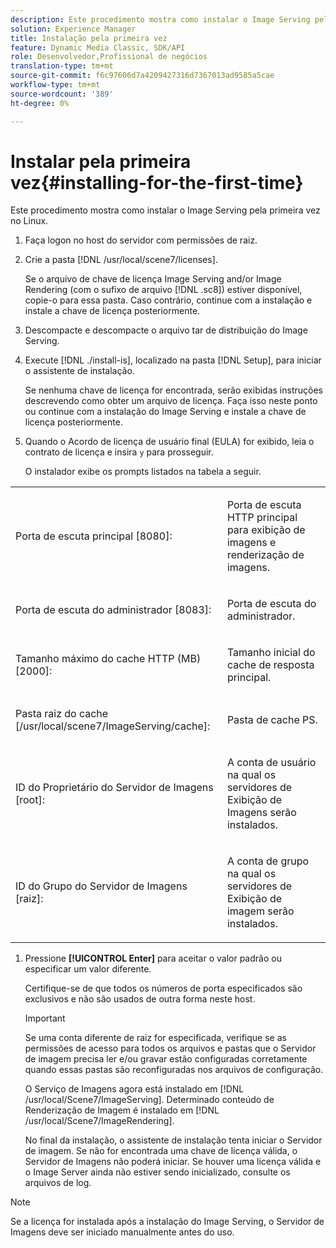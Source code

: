 ```yaml
---
description: Este procedimento mostra como instalar o Image Serving pela primeira vez no Linux.
solution: Experience Manager
title: Instalação pela primeira vez
feature: Dynamic Media Classic, SDK/API
role: Desenvolvedor,Profissional de negócios
translation-type: tm+mt
source-git-commit: f6c97606d7a4209427316d7367013ad9585a5cae
workflow-type: tm+mt
source-wordcount: '389'
ht-degree: 0%

---
```



# Instalar pela primeira vez{#installing-for-the-first-time}

Este procedimento mostra como instalar o Image Serving pela primeira vez no Linux.

1. Faça logon no host do servidor com permissões de raiz.
1. Crie a pasta [!DNL /usr/local/scene7/licenses].

   Se o arquivo de chave de licença Image Serving and/or Image Rendering (com o sufixo de arquivo [!DNL .sc8]) estiver disponível, copie-o para essa pasta. Caso contrário, continue com a instalação e instale a chave de licença posteriormente.
1. Descompacte e descompacte o arquivo tar de distribuição do Image Serving.
1. Execute [!DNL ./install-is], localizado na pasta [!DNL Setup], para iniciar o assistente de instalação.

   Se nenhuma chave de licença for encontrada, serão exibidas instruções descrevendo como obter um arquivo de licença. Faça isso neste ponto ou continue com a instalação do Image Serving e instale a chave de licença posteriormente.
1. Quando o Acordo de licença de usuário final (EULA) for exibido, leia o contrato de licença e insira `y` para prosseguir.

   O instalador exibe os prompts listados na tabela a seguir.

<table id="table_0E7B673CAD8E4C5EB72F8283A0DDEFC8"> 
 <tbody> 
  <tr> 
   <td colname="col1"> <p><span class="codeph"> Porta de escuta principal [8080]:</span> </p> </td> 
   <td colname="col2"> <p>Porta de escuta HTTP principal para exibição de imagens e renderização de imagens. </p> </td> 
  </tr> 
  <tr> 
   <td colname="col1"> <p><span class="codeph"> Porta de escuta do administrador [8083]:</span> </p> </td> 
   <td colname="col2"> <p>Porta de escuta do administrador. </p> </td> 
  </tr> 
  <tr> 
   <td colname="col1"> <p><span class="codeph"> Tamanho máximo do cache HTTP (MB) [2000]:</span> </p> </td> 
   <td colname="col2"> <p>Tamanho inicial do cache de resposta principal. </p> </td> 
  </tr> 
  <tr> 
   <td colname="col1"> <p><span class="codeph"> Pasta raiz do cache [/usr/local/scene7/ImageServing/cache]:</span> </p> </td> 
   <td colname="col2"> <p>Pasta de cache PS. </p> </td> 
  </tr> 
  <tr> 
   <td colname="col1"> <p><span class="codeph"> ID do Proprietário do Servidor de Imagens [root]:</span> </p> </td> 
   <td colname="col2"> <p>A conta de usuário na qual os servidores de Exibição de Imagens serão instalados. </p> </td> 
  </tr> 
  <tr> 
   <td colname="col1"> <p><span class="codeph"> ID do Grupo do Servidor de Imagens [raiz]:</span> </p> </td> 
   <td colname="col2"> <p>A conta de grupo na qual os servidores de Exibição de imagem serão instalados. </p> </td> 
  </tr> 
 </tbody> 
</table>

1. Pressione **[!UICONTROL Enter]** para aceitar o valor padrão ou especificar um valor diferente.

   Certifique-se de que todos os números de porta especificados são exclusivos e não são usados de outra forma neste host.

   >[!IMPORTANT]
   >
   >Se uma conta diferente de raiz for especificada, verifique se as permissões de acesso para todos os arquivos e pastas que o Servidor de imagem precisa ler e/ou gravar estão configuradas corretamente quando essas pastas são reconfiguradas nos arquivos de configuração.
   >
   >O Serviço de Imagens agora está instalado em [!DNL /usr/local/Scene7/ImageServing]. Determinado conteúdo de Renderização de Imagem é instalado em [!DNL /usr/local/Scene7/ImageRendering].
   >
   >No final da instalação, o assistente de instalação tenta iniciar o Servidor de imagem. Se não for encontrada uma chave de licença válida, o Servidor de Imagens não poderá iniciar. Se houver uma licença válida e o Image Server ainda não estiver sendo inicializado, consulte os arquivos de log.

>[!NOTE]
>
>Se a licença for instalada após a instalação do Image Serving, o Servidor de Imagens deve ser iniciado manualmente antes do uso.

